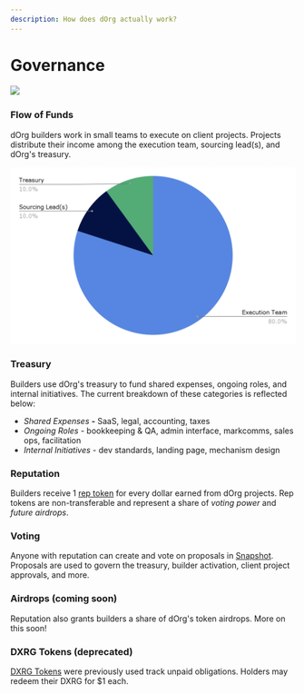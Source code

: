 ```yaml
---
description: How does dOrg actually work?
---
```


# Governance

![](https://media2.giphy.com/media/4TkuXuIzlJ4qspTAgD/giphy.gif?cid=ecf05e472zbh4aqsvqp5aw4h07tzknirwkzpkebw4m6fs6r1&rid=giphy.gif&ct=g)

### Flow of Funds

dOrg builders work in small teams to execute on client projects. Projects distribute their income among the execution team, sourcing lead\(s\), and dOrg's treasury.

![](.gitbook/assets/unit-economics.png)

### Treasury

Builders use dOrg's treasury to fund shared expenses, ongoing roles, and internal initiatives. The current breakdown of these categories is reflected below:

* _Shared Expenses_ **-** SaaS, legal, accounting, taxes
* _Ongoing Roles_ - bookkeeping & QA, admin interface, markcomms, sales ops, facilitation
* _Internal Initiatives_ - dev standards, landing page, mechanism design

### Reputation

Builders receive 1 [rep token](https://etherscan.io/token/0x62300cec5240e5b273781ad67ce735107f3dacd4#balances) for every dollar earned from dOrg projects. Rep tokens are non-transferable and represent a share of _voting power_ and _future airdrops_. 

### Voting

Anyone with reputation can create and vote on proposals in [Snapshot](https://snapshot.org/#/dorg.eth). Proposals are used to govern the treasury, builder activation, client project approvals, and more.

### Airdrops \(coming soon\)

Reputation also grants builders a share of dOrg's token airdrops. More on this soon!

### DXRG Tokens \(deprecated\)

[DXRG Tokens](https://blockscout.com/poa/xdai/tokens/0x76D37cbB1fD75912bfB0cE885c506C77955F5C05/token-transfers) were previously used track unpaid obligations. Holders may redeem their DXRG for $1 each.

